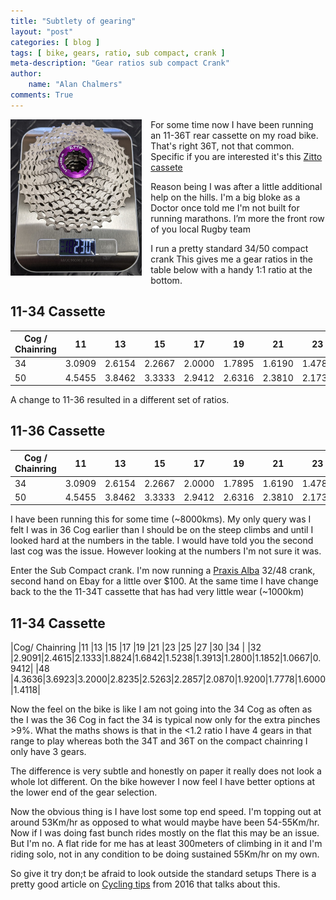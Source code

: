 ```yaml
---
title: "Subtlety of gearing"
layout: "post"
categories: [ blog ]
tags: [ bike, gears, ratio, sub compact, crank ]
meta-description: "Gear ratios sub compact Crank"
author: 
    name: "Alan Chalmers"
comments: True
---
```

<div class="separator" style="clear: left; float: left; margin-bottom: 1em; margin-right: 1em;"><img border="0" src="/assets/images/Bling.jpg" width="100%" height="250" /></div> 

For some time now I have been running an 11-36T rear cassette on my road bike. That's right 36T, not that common.
Specific if you are interested it's this [Zitto cassete](https://www.aliexpress.com/item/32988907056.html)

Reason being I was after a little additional help on the hills. I'm a big bloke as a Doctor once told me I'm not built for running marathons. I’m more the front row of you local Rugby team

I run a pretty standard 34/50 compact crank This gives me a gear ratios in the table below with a handy 1:1 ratio at the bottom.

## 11-34 Cassette

|Cog / Chainring|11    |13    |15    |17    |19    |21    |23    |25    |27    |30    |34    |
|---------------|------|------|------|------|------|------|------|------|------|------|------|
|34             |3.0909|2.6154|2.2667|2.0000|1.7895|1.6190|1.4783|1.3600|1.2593|1.1333|1.0000|
|50             |4.5455|3.8462|3.3333|2.9412|2.6316|2.3810|2.1739|2.0000|1.8519|1.6667|1.4706|


A change to 11-36 resulted in a different set of ratios.

## 11-36 Cassette

|Cog / Chainring|11    |13    |15    |17    |19    |21    |23    |25    |28    |32    |36    |
|---------------|------|------|------|------|------|------|------|------|------|------|------|
|34             |3.0909|2.6154|2.2667|2.0000|1.7895|1.6190|1.4783|1.3600|1.2143|1.0625|0.9444|
|50             |4.5455|3.8462|3.3333|2.9412|2.6316|2.3810|2.1739|2.0000|1.7857|1.5625|1.3889|

I have been running this for some time (~8000kms). My only query was I felt I was in 36 Cog earlier than I should be on the steep climbs and until I looked hard at the numbers in the table. I would have told you the second last cog was the issue. However looking at the numbers I'm not sure it was.

Enter the Sub Compact crank. I'm now running a [Praxis Alba](https://praxiscycles.com/) 32/48 crank, second hand on Ebay for a little over $100. At the same time I have change back to the the 11-34T cassette that has had very little wear (~1000km)

## 11-34 Cassette

|Cog/ Chainring |11    |13    |15    |17    |19    |21    |23    |25    |27    |30    |34    |
|32             |2.9091|2.4615|2.1333|1.8824|1.6842|1.5238|1.3913|1.2800|1.1852|1.0667|0.9412|
|48             |4.3636|3.6923|3.2000|2.8235|2.5263|2.2857|2.0870|1.9200|1.7778|1.6000|1.4118|

Now the feel on the bike is like I am not going into the 34 Cog as often as the I was the 36 Cog in fact the 34 is typical now only for the extra pinches >9%.
What the maths shows is that in the <1.2 ratio I have 4 gears in that range to play whereas both the 34T and 36T on the compact chainring I only have 3 gears.

The difference is very subtle and honestly on paper it really does not look a whole lot different. On the bike however I now feel I have better options at the lower end of the gear selection.

Now the obvious thing is I have lost some top end speed. I'm topping out at around 53Km/hr as opposed to what would maybe have been 54-55Km/hr. Now if I was doing fast bunch rides mostly on the flat this may be an issue. But I'm no. A flat ride for me has at least 300meters of climbing in it and I'm riding solo, not in any condition to be doing sustained 55Km/hr on my own.

So give it try don;t be afraid to look outside the standard setups There is a pretty good article on [Cycling tips](https://cyclingtips.com/2016/11/sub-compact-and-the-future-of-wide-range-road-bike-gearing/) from 2016 that talks about this.
